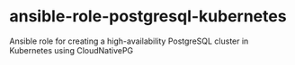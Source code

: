# ansible-role-postgresql-kubernetes
Ansible role for creating a high-availability PostgreSQL cluster in Kubernetes using CloudNativePG
